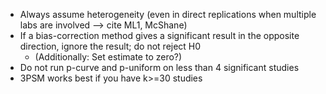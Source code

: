 - Always assume heterogeneity (even in direct replications when multiple labs are involved --> cite ML1, McShane)
- If a bias-correction method gives a significant result in the opposite direction, ignore the result; do not reject H0
	- (Additionally: Set estimate to zero?)
- Do not run p-curve and p-uniform on less than 4 significant studies
- 3PSM works best if you have k>=30 studies